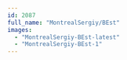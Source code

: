 ```yaml
---
id: 2087
full_name: "MontrealSergiy/BEst"
images: 
  - "MontrealSergiy-BEst-latest"
  - "MontrealSergiy-BEst-1"
---
```

